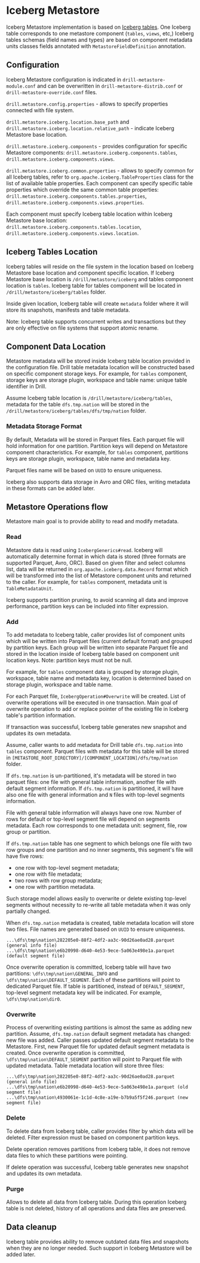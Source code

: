 # Iceberg Metastore

Iceberg Metastore implementation is based on [Iceberg tables](http://iceberg.incubator.apache.org). 
One Iceberg table corresponds to one metastore component (`tables`, `views`, etc,)
Iceberg tables schemas (field names and types) are based on component metadata units classes fields 
annotated with `MetastoreFieldDefinition` annotation.

## Configuration

Iceberg Metastore configuration is indicated in `drill-metastore-module.conf` and 
can be overwritten in `drill-metastore-distrib.conf` or  `drill-metastore-override.conf` files.

`drill.metastore.config.properties` - allows to specify properties connected with file system.

`drill.metastore.iceberg.location.base_path` and `drill.metastore.iceberg.location.relative_path` -
indicate Iceberg Metastore base location.

`drill.metastore.iceberg.components` - provides configuration for specific Metastore components:
`drill.metastore.iceberg.components.tables`, `drill.metastore.iceberg.components.views`.

`drill.metastore.iceberg.common.properties` - allows to specify common for all Iceberg tables,
refer to `org.apache.iceberg.TableProperties` class for the list of available table properties. 
Each component can specify specific table properties which override the same common table properties:
`drill.metastore.iceberg.components.tables.properties`, `drill.metastore.iceberg.components.views.properties`.

Each component must specify Iceberg table location within Iceberg Metastore base location:
`drill.metastore.iceberg.components.tables.location`, `drill.metastore.iceberg.components.views.location`.

## Iceberg Tables Location

Iceberg tables will reside on the file system in the location based on
Iceberg Metastore base location and component specific location.
If Iceberg Metastore base location is `/drill/metastore/iceberg`
and tables component location is `tables`. Iceberg table for tables component
will be located in `/drill/metastore/iceberg/tables` folder.

Inside given location, Iceberg table will create `metadata` folder where 
it will store its snapshots, manifests and table metadata.

Note: Iceberg table supports concurrent writes and transactions 
but they are only effective on file systems that support atomic rename.

## Component Data Location

Metastore metadata will be stored inside Iceberg table location provided
in the configuration file. Drill table metadata location will be constructed
based on specific component storage keys. For example, for `tables` component,
storage keys are storage plugin, workspace and table name: unique table identifier in Drill.

Assume Iceberg table location is `/drill/metastore/iceberg/tables`, metadata for the table
`dfs.tmp.nation` will be stored in the `/drill/metastore/iceberg/tables/dfs/tmp/nation` folder.

### Metadata Storage Format

By default, Metadata will be stored in Parquet files. 
Each parquet file will hold information for one partition.
Partition keys will depend on Metastore component characteristics.
For example, for `tables` component, partitions keys are
storage plugin, workspace, table name and metadata key.

Parquet files name will be based on `UUID` to ensure uniqueness.

Iceberg also supports data storage in Avro and ORC files, writing metadata
in these formats can be added later.

## Metastore Operations flow

Metastore main goal is to provide ability to read and modify metadata.

### Read

Metastore data is read using `IcebergGenerics#read`. Iceberg will automatically determine
format in which data is stored (three formats are supported Parquet, Avro, ORC).
Based on given filter and select columns list, data will be returned in 
`org.apache.iceberg.data.Record` format which will be transformed 
into the list of Metastore component units and returned to the caller.
For example, for `tables` component, metadata unit is `TableMetadataUnit`.

Iceberg supports partition pruning, to avoid scanning all data and improve performance,
partition keys can be included into filter expression.

### Add

To add metadata to Iceberg table, caller provides list of component units which
will be written into Parquet files (current default format) and grouped by partition keys.
Each group will be written into separate Parquet file 
and stored in the location inside of Iceberg table based on component unit location keys.
Note: partition keys must not be null.

For example, for `tables` component data is grouped by storage plugin, workspace, table name
and metadata key, location is determined based on storage plugin, workspace and table name.

For each Parquet file, `IcebergOperation#Overwrite` will be created.
List of overwrite operations will be executed in one transaction.
Main goal of overwrite operation to add or replace pointer of the existing file
in Iceberg table's partition information.

If transaction was successful, Iceberg table generates new snapshot and updates
its own metadata.

Assume, caller wants to add metadata for Drill table `dfs.tmp.nation` into `tables` component.
Parquet files with metadata for this table will be stored in 
`[METASTORE_ROOT_DIRECTORY]/[COMPONENT_LOCATION]/dfs/tmp/nation` folder.

If `dfs.tmp.nation` is un-partitioned, it's metadata will be stored in two
parquet files: one file with general table information, 
another file with default segment information. 
If `dfs.tmp.nation` is partitioned, it will have also one file with general
information and `N` files with top-level segments information. 

File with general table information will always have one row.
Number of rows for default or top-level segment file will depend on segments 
metadata. Each row corresponds to one metadata unit: segment, file,
row group or partition.

If `dfs.tmp.nation` table has one segment to which belongs one file 
with two row groups and one partition and no inner segments, 
this segment's file will have five rows: 
- one row with top-level segment metadata;
- one row with file metadata;
- two rows with row group metadata;
- one row with partition metadata.

Such storage model allows easily to overwrite or delete existing top-level segments
without necessity to re-write all table metadata when it was only partially changed.

When `dfs.tmp.nation` metadata is created, table metadata location will store two files.
File names are generated based on `UUID` to ensure uniqueness.

```
...\dfs\tmp\nation\282205e0-88f2-4df2-aa3c-90d26ae0ad28.parquet (general info file)
...\dfs\tmp\nation\e6b20998-d640-4e53-9ece-5a063e498e1a.parquet (default segment file)

```

Once overwrite operation is committed, Iceberg table will have two partitions:
`\dfs\tmp\nation\GENERAL_INFO` and `\dfs\tmp\nation\DEFAULT_SEGMENT`.
Each of these partitions will point to dedicated Parquet file.
If table is partitioned, instead of `DEFAULT_SEGMENT`, top-level
segment metadata key will be indicated. For example, `\dfs\tmp\nation\dir0`.

### Overwrite

Process of overwriting existing partitions is almost the same as adding new partition.
Assume, `dfs.tmp.nation` default segment metadata has changed: new file was added.
Caller passes updated default segment metadata to the Metastore.
First, new Parquet file for updated default segment metadata is created.
Once overwrite operation is committed, `\dfs\tmp\nation\DEFAULT_SEGMENT` partition
will point to Parquet file with updated metadata. 
Table metadata location will store three files:

```
...\dfs\tmp\nation\282205e0-88f2-4df2-aa3c-90d26ae0ad28.parquet (general info file)
...\dfs\tmp\nation\e6b20998-d640-4e53-9ece-5a063e498e1a.parquet (old segment file)
...\dfs\tmp\nation\4930061e-1c1d-4c8e-a19e-b7b9a5f5f246.parquet (new segment file)

```

### Delete

To delete data from Iceberg table, caller provides filter by which data will be deleted.
Filter expression must be based on component partition keys.

Delete operation removes partitions from Iceberg table, it does not remove data files to which
these partitions were pointing.

If delete operation was successful, Iceberg table generates new snapshot and updates
its own metadata.

### Purge

Allows to delete all data from Iceberg table. During this operation Iceberg table
is not deleted, history of all operations and data files are preserved.

## Data cleanup

Iceberg table provides ability to remove outdated data files and snapshots 
when they are no longer needed. Such support in Iceberg Metastore will be added later.
